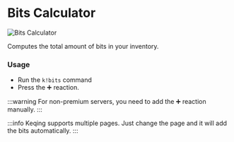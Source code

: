# Bits Calculator

![Bits Calculator](/img/features/bitsCalc.gif)

Computes the total amount of bits in your inventory.
### Usage
- Run the `k!bits` command
- Press the ➕ reaction.​​

:::warning
For non-premium servers, you need to add the ➕ reaction manually.
:::

:::info
Keqing supports multiple pages. Just change the page and it will add the bits automatically.
:::